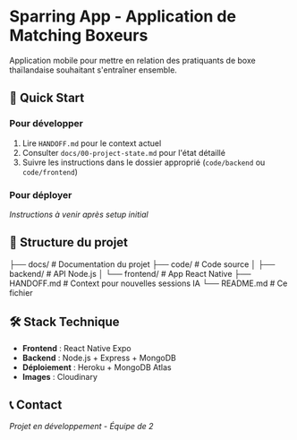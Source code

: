 # Sparring App - Application de Matching Boxeurs

Application mobile pour mettre en relation des pratiquants de boxe thaïlandaise souhaitant s'entraîner ensemble.

## 🚀 Quick Start

### Pour développer
1. Lire `HANDOFF.md` pour le context actuel
2. Consulter `docs/00-project-state.md` pour l'état détaillé  
3. Suivre les instructions dans le dossier approprié (`code/backend` ou `code/frontend`)

### Pour déployer
*Instructions à venir après setup initial*

## 📁 Structure du projet
├── docs/              # Documentation du projet
├── code/              # Code source
│   ├── backend/       # API Node.js
│   └── frontend/      # App React Native
├── HANDOFF.md         # Context pour nouvelles sessions IA
└── README.md          # Ce fichier

## 🛠️ Stack Technique
- **Frontend** : React Native Expo
- **Backend** : Node.js + Express + MongoDB
- **Déploiement** : Heroku + MongoDB Atlas
- **Images** : Cloudinary

## 📞 Contact  
*Projet en développement - Équipe de 2*